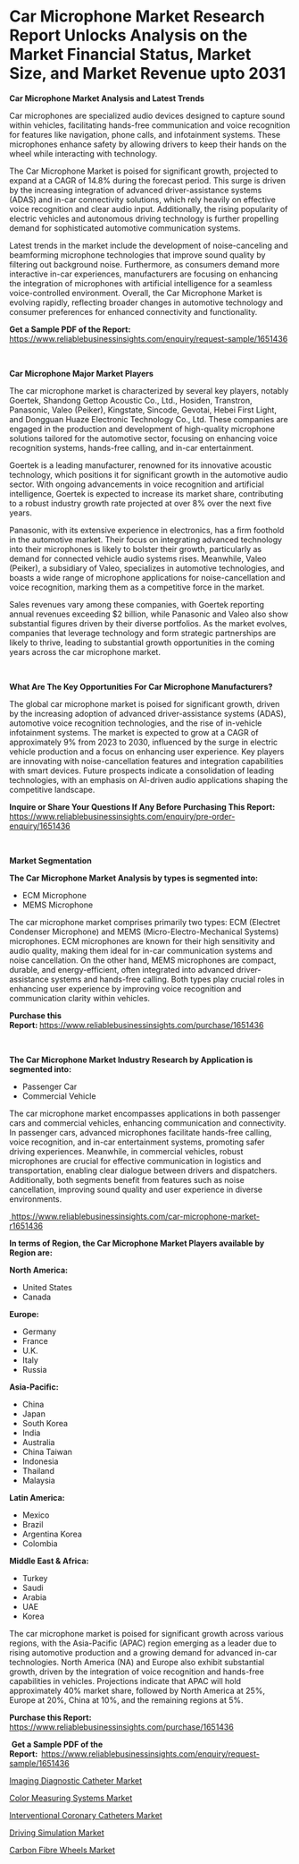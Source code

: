 <p><h1>Car Microphone Market Research Report Unlocks Analysis on the Market Financial Status, Market Size, and Market Revenue upto 2031</h1></p><p><strong>Car Microphone Market Analysis and Latest Trends</strong></p>
<p><p>Car microphones are specialized audio devices designed to capture sound within vehicles, facilitating hands-free communication and voice recognition for features like navigation, phone calls, and infotainment systems. These microphones enhance safety by allowing drivers to keep their hands on the wheel while interacting with technology.</p><p>The Car Microphone Market is poised for significant growth, projected to expand at a CAGR of 14.8% during the forecast period. This surge is driven by the increasing integration of advanced driver-assistance systems (ADAS) and in-car connectivity solutions, which rely heavily on effective voice recognition and clear audio input. Additionally, the rising popularity of electric vehicles and autonomous driving technology is further propelling demand for sophisticated automotive communication systems.</p><p>Latest trends in the market include the development of noise-canceling and beamforming microphone technologies that improve sound quality by filtering out background noise. Furthermore, as consumers demand more interactive in-car experiences, manufacturers are focusing on enhancing the integration of microphones with artificial intelligence for a seamless voice-controlled environment. Overall, the Car Microphone Market is evolving rapidly, reflecting broader changes in automotive technology and consumer preferences for enhanced connectivity and functionality.</p></p>
<p><strong>Get a Sample PDF of the Report:&nbsp;</strong> <a href="https://www.reliablebusinessinsights.com/enquiry/request-sample/1651436?utm_campaign=39&utm_medium=2&utm_source=Github&utm_content=ia&utm_term=02112024&utm_id=car-microphone">https://www.reliablebusinessinsights.com/enquiry/request-sample/1651436</a></p>
<p>&nbsp;</p>
<p><strong>Car Microphone Major Market Players</strong></p>
<p><p>The car microphone market is characterized by several key players, notably Goertek, Shandong Gettop Acoustic Co., Ltd., Hosiden, Transtron, Panasonic, Valeo (Peiker), Kingstate, Sincode, Gevotai, Hebei First Light, and Dongguan Huaze Electronic Technology Co., Ltd. These companies are engaged in the production and development of high-quality microphone solutions tailored for the automotive sector, focusing on enhancing voice recognition systems, hands-free calling, and in-car entertainment.</p><p>Goertek is a leading manufacturer, renowned for its innovative acoustic technology, which positions it for significant growth in the automotive audio sector. With ongoing advancements in voice recognition and artificial intelligence, Goertek is expected to increase its market share, contributing to a robust industry growth rate projected at over 8% over the next five years.</p><p>Panasonic, with its extensive experience in electronics, has a firm foothold in the automotive market. Their focus on integrating advanced technology into their microphones is likely to bolster their growth, particularly as demand for connected vehicle audio systems rises. Meanwhile, Valeo (Peiker), a subsidiary of Valeo, specializes in automotive technologies, and boasts a wide range of microphone applications for noise-cancellation and voice recognition, marking them as a competitive force in the market.</p><p>Sales revenues vary among these companies, with Goertek reporting annual revenues exceeding $2 billion, while Panasonic and Valeo also show substantial figures driven by their diverse portfolios. As the market evolves, companies that leverage technology and form strategic partnerships are likely to thrive, leading to substantial growth opportunities in the coming years across the car microphone market.</p></p>
<p>&nbsp;</p>
<p><strong>What Are The Key Opportunities For Car Microphone Manufacturers?</strong></p>
<p><p>The global car microphone market is poised for significant growth, driven by the increasing adoption of advanced driver-assistance systems (ADAS), automotive voice recognition technologies, and the rise of in-vehicle infotainment systems. The market is expected to grow at a CAGR of approximately 9% from 2023 to 2030, influenced by the surge in electric vehicle production and a focus on enhancing user experience. Key players are innovating with noise-cancellation features and integration capabilities with smart devices. Future prospects indicate a consolidation of leading technologies, with an emphasis on AI-driven audio applications shaping the competitive landscape.</p></p>
<p><strong>Inquire or Share Your Questions If Any Before Purchasing This Report:</strong> <a href="https://www.reliablebusinessinsights.com/enquiry/pre-order-enquiry/1651436?utm_campaign=39&utm_medium=2&utm_source=Github&utm_content=ia&utm_term=02112024&utm_id=car-microphone">https://www.reliablebusinessinsights.com/enquiry/pre-order-enquiry/1651436</a></p>
<p>&nbsp;</p>
<p><strong>Market Segmentation</strong></p>
<p><strong>The Car Microphone Market Analysis by types is segmented into:</strong></p>
<p><ul><li>ECM Microphone</li><li>MEMS Microphone</li></ul></p>
<p><p>The car microphone market comprises primarily two types: ECM (Electret Condenser Microphone) and MEMS (Micro-Electro-Mechanical Systems) microphones. ECM microphones are known for their high sensitivity and audio quality, making them ideal for in-car communication systems and noise cancellation. On the other hand, MEMS microphones are compact, durable, and energy-efficient, often integrated into advanced driver-assistance systems and hands-free calling. Both types play crucial roles in enhancing user experience by improving voice recognition and communication clarity within vehicles.</p></p>
<p><strong>Purchase this Report:&nbsp;</strong><a href="https://www.reliablebusinessinsights.com/purchase/1651436?utm_campaign=39&utm_medium=2&utm_source=Github&utm_content=ia&utm_term=02112024&utm_id=car-microphone">https://www.reliablebusinessinsights.com/purchase/1651436</a></p>
<p>&nbsp;</p>
<p><strong>The Car Microphone Market Industry Research by Application is segmented into:</strong></p>
<p><ul><li>Passenger Car</li><li>Commercial Vehicle</li></ul></p>
<p><p>The car microphone market encompasses applications in both passenger cars and commercial vehicles, enhancing communication and connectivity. In passenger cars, advanced microphones facilitate hands-free calling, voice recognition, and in-car entertainment systems, promoting safer driving experiences. Meanwhile, in commercial vehicles, robust microphones are crucial for effective communication in logistics and transportation, enabling clear dialogue between drivers and dispatchers. Additionally, both segments benefit from features such as noise cancellation, improving sound quality and user experience in diverse environments.</p></p>
<p><a href="https://www.reliablebusinessinsights.com/car-microphone-market-r1651436?utm_campaign=39&utm_medium=2&utm_source=Github&utm_content=ia&utm_term=02112024&utm_id=car-microphone">&nbsp;https://www.reliablebusinessinsights.com/car-microphone-market-r1651436</a></p>
<p><strong>In terms of Region, the Car Microphone Market Players available by Region are:</strong></p>
<p>
    <p> <strong> North America: </strong>
        <ul>
            <li>United States</li>
            <li>Canada</li>
        </ul>
        </p> 
    <p> <strong> Europe: </strong>
        <ul>
            <li>Germany</li>
            <li>France</li>
            <li>U.K.</li>
            <li>Italy</li>
            <li>Russia</li>
        </ul>
        </p> 
    <p> <strong> Asia-Pacific: </strong>
        <ul>
            <li>China</li>
            <li>Japan</li>
            <li>South Korea</li>
            <li>India</li>
            <li>Australia</li>
            <li>China Taiwan</li>
            <li>Indonesia</li>
            <li>Thailand</li>
            <li>Malaysia</li>
        </ul>
        </p> 
    <p> <strong> Latin America: </strong>
        <ul>
            <li>Mexico</li>
            <li>Brazil</li>
            <li>Argentina Korea</li>
            <li>Colombia</li>
        </ul>
        </p> 
    <p> <strong> Middle East & Africa: </strong>
        <ul>
            <li>Turkey</li>
            <li>Saudi</li>
            <li>Arabia</li>
            <li>UAE</li>
            <li>Korea</li>
        </ul>
    </p>
    </p>
<p><p>The car microphone market is poised for significant growth across various regions, with the Asia-Pacific (APAC) region emerging as a leader due to rising automotive production and a growing demand for advanced in-car technologies. North America (NA) and Europe also exhibit substantial growth, driven by the integration of voice recognition and hands-free capabilities in vehicles. Projections indicate that APAC will hold approximately 40% market share, followed by North America at 25%, Europe at 20%, China at 10%, and the remaining regions at 5%.</p></p>
<p><strong>Purchase this Report: </strong><a href="https://www.reliablebusinessinsights.com/purchase/1651436?utm_campaign=39&utm_medium=2&utm_source=Github&utm_content=ia&utm_term=02112024&utm_id=car-microphone">https://www.reliablebusinessinsights.com/purchase/1651436</a></p>
<p>&nbsp;<strong>Get a Sample PDF of the Report:&nbsp;&nbsp;</strong><a href="https://www.reliablebusinessinsights.com/enquiry/request-sample/1651436?utm_campaign=39&utm_medium=2&utm_source=Github&utm_content=ia&utm_term=02112024&utm_id=car-microphone">https://www.reliablebusinessinsights.com/enquiry/request-sample/1651436</a></p>
<p><strong></strong></p>
<p><p><a href="https://www.linkedin.com/pulse/imaging-diagnostic-catheter-market-industry-trends-forecast-uqjhf?utm_campaign=39&utm_medium=2&utm_source=Github&utm_content=ia&utm_term=02112024&utm_id=car-microphone">Imaging Diagnostic Catheter Market</a></p><p><a href="https://issuu.com/reportprime-2/docs/color-measuring-systems-market-size_3330345a44deb1?utm_campaign=39&utm_medium=2&utm_source=Github&utm_content=ia&utm_term=02112024&utm_id=car-microphone">Color Measuring Systems Market</a></p><p><a href="https://www.linkedin.com/pulse/digital-transformation-interventional-coronary-catheters-industry-ye4af?utm_campaign=39&utm_medium=2&utm_source=Github&utm_content=ia&utm_term=02112024&utm_id=car-microphone">Interventional Coronary Catheters Market</a></p><p><a href="https://github.com/hegwervaemeruk/Market-Research-Report-List-1/blob/main/driving-simulation-market.md?utm_campaign=39&utm_medium=2&utm_source=Github&utm_content=ia&utm_term=02112024&utm_id=car-microphone">Driving Simulation Market</a></p><p><a href="https://github.com/mac1evjen/Market-Research-Report-List-1/blob/main/carbon-fibre-wheels-market.md?utm_campaign=39&utm_medium=2&utm_source=Github&utm_content=ia&utm_term=02112024&utm_id=car-microphone">Carbon Fibre Wheels Market</a></p></p>
